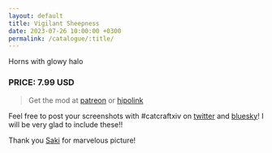 ```yaml
---
layout: default
title: Vigilant Sheepness
date: 2023-07-26 10:00:00 +0300
permalink: /catalogue/:title/
---
```


Horns with glowy halo

### PRICE: 7.99 USD

> Get the mod at [patreon](https://www.patreon.com/catcraftFFXIV/shop/vigilant-sheepness-19566) or [hipolink](https://hipolink.me/pomigrein/products/vigilant-sheepness--horns-with-glowing-rune)

Feel free to post your screenshots with #catcraftxiv on [twitter](https://x.com/hashtag/catcraftxiv?src=hashtag_click) and [bluesky](https://bsky.app/hashtag/catcraftxiv)! I will be very glad to include these!!

Thank you [Saki](https://x.com/PhotosmithSaki) for marvelous picture!
